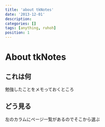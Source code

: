 ```yaml
---
title: 'about tkNotes'
date: '2013-12-01'
description:
categories: []
tags: [anything, ruhoh]
position: 1
---
```


# About tkNotes

## これは何

勉強したことをメモっておくところ

## どう見る

左のカラムにページ一覧があるのでそこから選ぶ

<br/><br/><br/><br/><br/><br/><br/><br/>

